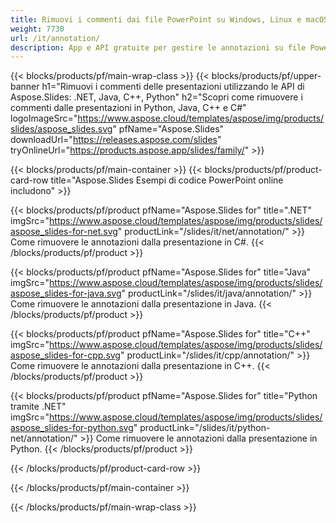```yaml
---
title: Rimuovi i commenti dai file PowerPoint su Windows, Linux e macOS
weight: 7730
url: /it/annotation/
description: App e API gratuite per gestire le annotazioni su file PowerPoint come PPT, PPTX, PPS, POT, PPSX, PPTM, PPSM, POTX, POTM e ODP
---
```


{{< blocks/products/pf/main-wrap-class >}}
{{< blocks/products/pf/upper-banner h1="Rimuovi i commenti delle presentazioni utilizzando le API di Aspose.Slides: .NET, Java, C++, Python" h2="Scopri come rimuovere i commenti dalle presentazioni in Python, Java, C++ e C#" logoImageSrc="https://www.aspose.cloud/templates/aspose/img/products/slides/aspose_slides.svg" pfName="Aspose.Slides" downloadUrl="https://releases.aspose.com/slides" tryOnlineUrl="https://products.aspose.app/slides/family/" >}}

{{< blocks/products/pf/main-container >}}
{{< blocks/products/pf/product-card-row title="Aspose.Slides Esempi di codice PowerPoint online includono" >}}

{{< blocks/products/pf/product pfName="Aspose.Slides for" title=".NET" imgSrc="https://www.aspose.cloud/templates/aspose/img/products/slides/aspose_slides-for-net.svg" productLink="/slides/it/net/annotation/" >}}
Come rimuovere le annotazioni dalla presentazione in C#.
{{< /blocks/products/pf/product >}}

{{< blocks/products/pf/product pfName="Aspose.Slides for" title="Java" imgSrc="https://www.aspose.cloud/templates/aspose/img/products/slides/aspose_slides-for-java.svg" productLink="/slides/it/java/annotation/" >}}
Come rimuovere le annotazioni dalla presentazione in Java.
{{< /blocks/products/pf/product >}}

{{< blocks/products/pf/product pfName="Aspose.Slides for" title="C++" imgSrc="https://www.aspose.cloud/templates/aspose/img/products/slides/aspose_slides-for-cpp.svg" productLink="/slides/it/cpp/annotation/" >}}
Come rimuovere le annotazioni dalla presentazione in C++.
{{< /blocks/products/pf/product >}}

{{< blocks/products/pf/product pfName="Aspose.Slides for" title="Python tramite .NET" imgSrc="https://www.aspose.cloud/templates/aspose/img/products/slides/aspose_slides-for-python.svg" productLink="/slides/it/python-net/annotation/" >}}
Come rimuovere le annotazioni dalla presentazione in Python.
{{< /blocks/products/pf/product >}}

{{< /blocks/products/pf/product-card-row >}}

{{< /blocks/products/pf/main-container >}}

{{< /blocks/products/pf/main-wrap-class >}}